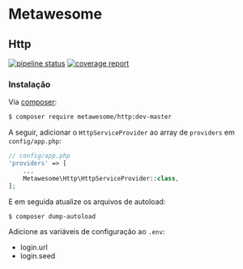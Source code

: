 # Metawesome
## Http

[![pipeline status](http://gitlab.meta.com.br/meta-awesome/http-auth/badges/master/pipeline.svg)](http://gitlab.meta.com.br/meta-awesome/http-auth/commits/master) [![coverage report](http://gitlab.meta.com.br/meta-awesome/http-auth/badges/master/coverage.svg)](http://gitlab.meta.com.br/meta-awesome/http-auth/commits/master)

### Instalação

Via [composer](http://getcomposer.org):

```bash
$ composer require metawesome/http:dev-master
```

A seguir, adicionar o `HttpServiceProvider` ao array de `providers` em `config/app.php`:

```php
// config/app.php
'providers' => [
    ...
    Metawesome\Http\HttpServiceProvider::class,
];
```

E em seguida atualize os arquivos de autoload:

```bash
$ composer dump-autoload
```

Adicione as variáveis de configuração ao `.env`:

* login.url
* login.seed